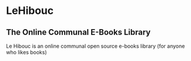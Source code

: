 # LeHibouc
## The Online Communal E-Books Library

Le Hibouc is an online communal open source e-books library (for anyone who likes books)
